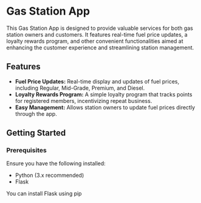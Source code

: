 # Gas Station App

This Gas Station App is designed to provide valuable services for both gas station owners and customers. It features real-time fuel price updates, a loyalty rewards program, and other convenient functionalities aimed at enhancing the customer experience and streamlining station management.

## Features

- **Fuel Price Updates:** Real-time display and updates of fuel prices, including Regular, Mid-Grade, Premium, and Diesel.
- **Loyalty Rewards Program:** A simple loyalty program that tracks points for registered members, incentivizing repeat business.
- **Easy Management:** Allows station owners to update fuel prices directly through the app.

## Getting Started

### Prerequisites

Ensure you have the following installed:
- Python (3.x recommended)
- Flask

You can install Flask using pip 

